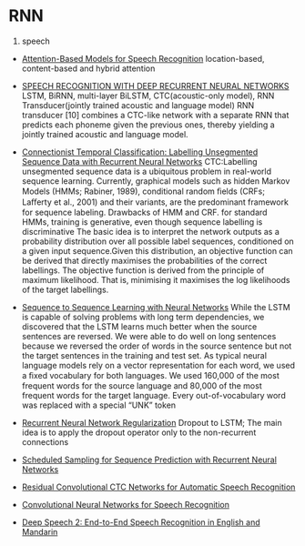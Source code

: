 # RNN 

1. speech 

* [Attention-Based Models for Speech Recognition](https://arxiv.org/abs/1506.07503)
  location-based, content-based and hybrid attention 

* [SPEECH RECOGNITION WITH DEEP RECURRENT NEURAL NETWORKS](https://arxiv.org/abs/1303.5778)
   LSTM, BiRNN, multi-layer BiLSTM, CTC(acoustic-only model), RNN Transducer(jointly trained acoustic and language
model)
   RNN transducer [10] combines a CTC-like network with a separate RNN that predicts each phoneme given the previous ones, thereby yielding a jointly trained acoustic and language model.

* [Connectionist Temporal Classification: Labelling Unsegmented Sequence Data with Recurrent Neural Networks](https://www.google.co.jp/url?sa=t&rct=j&q=&esrc=s&source=web&cd=1&cad=rja&uact=8&ved=0ahUKEwi_6oHGi6HWAhUEvLwKHf08AycQFggmMAA&url=http%3A%2F%2Fciteseerx.ist.psu.edu%2Fviewdoc%2Fdownload%3Fdoi%3D10.1.1.75.6306%26rep%3Drep1%26type%3Dpdf&usg=AFQjCNHPF99UGSi8aSQM3np1OXLwI09gQw)
   CTC:Labelling unsegmented sequence data is a ubiquitous problem in real-world sequence learning.
   Currently, graphical models such as hidden Markov Models (HMMs; Rabiner, 1989), conditional random ﬁelds (CRFs; Laﬀerty et al., 2001) and their variants, are the predominant framework for sequence labeling.
   Drawbacks of HMM and CRF. for standard HMMs, training is generative, even though sequence labelling is discriminative
   The basic idea is to interpret the network outputs as a probability distribution over all possible label sequences, conditioned on a given input sequence.Given this distribution, an objective function can be derived that directly maximises the probabilities of the correct labellings.
   The objective function is derived from the principle of maximum likelihood. That is, minimising it maximises the log likelihoods of the target labellings.

* [Sequence to Sequence Learning with Neural Networks](https://www.google.co.jp/url?sa=t&rct=j&q=&esrc=s&source=web&cd=1&cad=rja&uact=8&ved=0ahUKEwiK3pzrzKHWAhVGxrwKHdCrChwQFggmMAA&url=https%3A%2F%2Fpapers.nips.cc%2Fpaper%2F5346-sequence-to-sequence-learning-with-neural-networks.pdf&usg=AFQjCNHkuuvss8h-_xyrytRBFTKQUb60Sg)
  While the LSTM is capable of solving problems with long term dependencies, we discovered that the LSTM learns much better when the source sentences are reversed.
  We were able to do well on long sentences because we reversed the order of words in the source sentence but not the target sentences in the training and test set.
  As typical neural language models rely on a vector representation for each word, we used a ﬁxed vocabulary for both languages. We used 160,000 of the most frequent words for the source language and 80,000 of the most frequent words for the target language. Every out-of-vocabulary word was replaced with a special “UNK” token

* [Recurrent Neural Network Regularization](https://arxiv.org/abs/1409.2329)
  Dropout to LSTM; The main idea is to apply the dropout operator only to the non-recurrent connections 

* [Scheduled Sampling for Sequence Prediction with Recurrent Neural Networks](https://arxiv.org/abs/1506.03099)
  
* [Residual Convolutional CTC Networks for Automatic Speech Recognition](https://arxiv.org/pdf/1702.07793.pdf)

* [Convolutional Neural Networks for Speech Recognition](https://pdfs.semanticscholar.org/86ef/e7769f2b8a0e15ca213ab09881e6705caeb0.pdf)

* [Deep Speech 2: End-to-End Speech Recognition in English and Mandarin](https://arxiv.org/abs/1512.02595)

